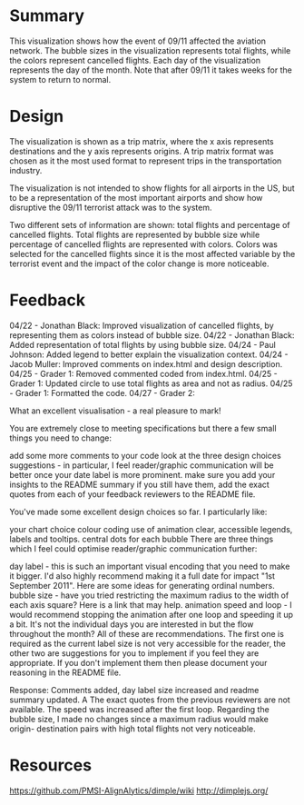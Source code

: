 # Summary
This visualization shows how the event of 09/11 affected the aviation network. 
The bubble sizes in the visualization represents total flights, while the colors 
represent cancelled flights. Each day of the visualization represents the day of the 
month. Note that after 09/11 it takes weeks for the system to return to normal.

# Design
The visualization is shown as a trip matrix, where the x axis represents destinations and
the y axis represents origins. A trip matrix format was chosen as it the most used format
to represent trips in the transportation industry.

The visualization is not intended to show flights for all airports in the US,
but to be a representation of the most important airports and show how disruptive the 
09/11 terrorist attack was to the system. 

Two different sets of information are shown: total flights and percentage of cancelled 
flights. Total flights are represented by bubble size while percentage of cancelled 
flights are represented with colors. Colors was selected for the cancelled flights since
it is the most affected variable by the terrorist event and the impact of the color change
is more noticeable.

# Feedback
04/22 - Jonathan Black: Improved visualization of cancelled flights, by representing them as colors instead
of bubble size.
04/22 - Jonathan Black: Added representation of total flights by using bubble size.
04/24 - Paul Johnson: Added legend to better explain the visualization context.
04/24 - Jacob Muller: Improved comments on index.html and design description.
04/25 - Grader 1: Removed commented coded from index.html.
04/25 - Grader 1: Updated circle to use total flights as area and not as radius.
04/25 - Grader 1: Formatted the code.
04/27 - Grader 2:

What an excellent visualisation - a real pleasure to mark!

You are extremely close to meeting specifications but there a few small things you need to change:

add some more comments to your code
look at the three design choices suggestions - in particular, I feel reader/graphic communication will be better once your date label is more prominent.
make sure you add your insights to the README summary
if you still have them, add the exact quotes from each of your feedback reviewers to the README file.

You've made some excellent design choices so far. I particularly like:

your chart choice
colour coding
use of animation
clear, accessible legends, labels and tooltips.
central dots for each bubble
There are three things which I feel could optimise reader/graphic communication further:

day label - this is such an important visual encoding that you need to make it bigger. I'd also highly recommend making it a full date for impact "1st September 2011". Here are some ideas for generating ordinal numbers.
bubble size - have you tried restricting the maximum radius to the width of each axis square? Here is a link that may help.
animation speed and loop - I would recommend stopping the animation after one loop and speeding it up a bit. It's not the individual days you are interested in but the flow throughout the month?
All of these are recommendations. The first one is required as the current label size is not very accessible for the reader, the other two are suggestions for you to implement if you feel they are appropriate. If you don't implement them then please document your reasoning in the README file.

Response: Comments added, day label size increased and readme summary updated. A
The exact quotes from the previous reviewers are not available.
The speed was increased after the first loop.
Regarding the bubble size, I made no changes since a maximum radius would make origin-
destination pairs with high total flights not very noticeable.

# Resources
https://github.com/PMSI-AlignAlytics/dimple/wiki
http://dimplejs.org/